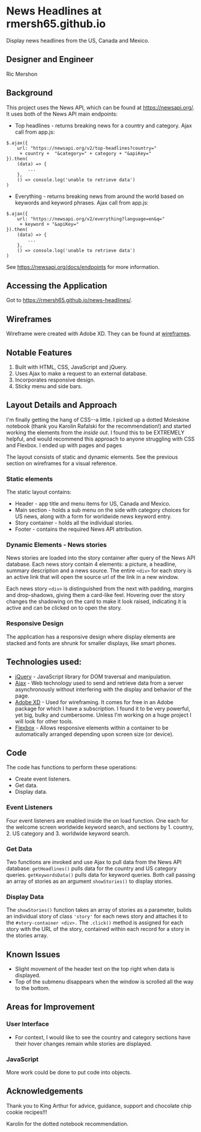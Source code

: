 # News Headlines at rmersh65.github.io
Display news headlines from the US, Canada and Mexico.

## Designer and Engineer
Ric Mershon

## Background
This project uses the News API, which can be found at https://newsapi.org/. It uses both of the News API main endpoints:

* Top headlines - returns breaking news for a country and category. Ajax call from app.js:
```
$.ajax({
    url: "https://newsapi.org/v2/top-headlines?country="
     + country +  "&category=" + category + "&apiKey="
}).then(
    (data) => {
        ...
    },
    () => console.log('unable to retrieve data')
)
```
* Everything - returns breaking news from around the world based on keywords and keyword phrases. Ajax call from app.js:
```
$.ajax({
    url: "https://newsapi.org/v2/everything?language=en&q="
     + keyword + "&apiKey="
}).then(
    (data) => {
        ...
    },
    () => console.log('unable to retrieve data')
)
```
See https://newsapi.org/docs/endpoints for more information.

## Accessing the Application

Got to https://rmersh65.github.io/news-headlines/.

## Wireframes
Wireframe were created with Adobe XD. They can be found at [wireframes](https://xd.adobe.com/view/cc534d99-fba5-4fc9-525b-4cb79c5e129a-ba62/).

## Notable Features

1. Built with HTML, CSS, JavaScript and jQuery.
2. Uses Ajax to make a request to an external database.
3. Incorporates responsive design.
4. Sticky menu and side bars.

## Layout Details and Approach
I'm finally getting the hang of CSS--a little. I picked up a dotted Moleskine notebook (thank you Karolin Rafalski for the recommendation!) and started working the elements from the *inside out*. I found this to be EXTREMELY helpful, and would recommend this approach to anyone struggling with CSS and Flexbox. I ended up with pages and pages


The layout consists of static and dynamic elements. See the previous section on wireframes for a visual reference.

### Static elements
The static layout contains:

* Header - app title and menu items for US, Canada and Mexico.
* Main section - holds a sub menu on the side with category choices for US news, along with a form for worldwide news keyword entry.
* Story container - holds all the individual stories.
* Footer - contains the required News API attribution.

### Dynamic Elements - News stories
News stories are loaded into the story container after query of the News API database. Each news story contain 4 elements: a picture, a headline, summary description and a news source. The entire `<div>` for each story is an active link that will open the source url of the link in a new window.

Each news story `<div>` is distinguished from the next with padding, margins and drop-shadows, giving them a card-like feel. Hovering over the story changes the shadowing on the card to make it look raised, indicating it is active and can be clicked on to open the story.

### Responsive Design
The application has a responsive design where display elements are stacked and fonts are shrunk for smaller displays, like smart phones.

## Technologies used:

* [jQuery](https://jquery.com/) - JavaScript library for DOM traversal and manipulation.
* [Ajax](https://api.jquery.com/jquery.ajax/) - Web technology used to send and retrieve data from a server asynchronously without interfering with the display and behavior of the page.
* [Adobe XD](https://www.adobe.com/products/xd.html?sdid=12B9F15S&mv=Search&ef_id=CjwKCAiAvonyBRB7EiwAadauqWmOixI61Qf9ss2N6uknIujAN22N8Qc4_AZqnOFY4PI0PFRsFicQCxoC30oQAvD_BwE:G:s&s_kwcid=AL!3085!3!315233774109!e!!g!!adobe%20xd) - Used for wireframing. It comes for free in an Adobe package for which I have a subscription. I found it to be very powerful, yet big, bulky and cumbersome. Unless I'm working on a huge project I will look for other tools.
* [Flexbox](https://css-tricks.com/snippets/css/a-guide-to-flexbox/) - Allows responsive elements within a container to be automatically arranged depending upon screen size (or device).

## Code
The code has functions to perform these operations:
* Create event listeners.
* Get data.
* Display data.

### Event Listeners
Four event listeners are enabled inside the on load function. One each for  the welcome screen worldwide keyword search, and sections by 1. country, 2. US category and 3. worldwide keyword search.

### Get Data
Two functions are invoked and use Ajax to pull data from the News API database: `getHeadlines()` pulls data for the country and US category queries. `getKeywordsData()` pulls data for keyword queries. Both call passing an array of stories as an argument `showStories()` to display stories.

### Display Data
The `showStories()` function takes an array of stories as a parameter, builds an individual story of class `'story'` for each news story and attaches it to the `#story-container <div>.` The `.click()` method is assigned for each story with the URL of the story, contained within each record for a story in the stories array.

## Known Issues
* Slight movement of the header text on the top right when data is displayed.
* Top of the submenu disappears when the window is scrolled all the way to the bottom.

## Areas for Improvement

### User Interface
* For context, I would like to see the country and category sections have their hover changes remain while stories are displayed.

### JavaScript
More work could be done to put code into objects.

## Acknowledgements
Thank you to King Arthur for advice, guidance, support and chocolate chip cookie recipes!!!

Karolin for the dotted notebook recommendation.
